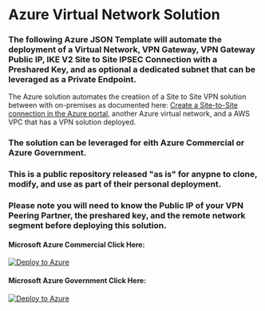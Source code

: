 
# Azure Virtual Network Solution

### The following Azure JSON Template will automate the deployment of a Virtual Network, VPN Gateway, VPN Gateway Public IP, IKE V2 Site to Site IPSEC Connection with a Preshared Key, and as optional a dedicated subnet that can be leveraged as a Private Endpoint. ### 

The Azure solution automates the creatiion of a Site to Site VPN solution between with on-premises as documented here: [Create a Site-to-Site connection in the Azure portal](https://docs.microsoft.com/en-us/azure/vpn-gateway/tutorial-site-to-site-portal), another Azure virtual network, and a AWS VPC that has a VPN solution deployed.

### The solution can be leveraged for eith Azure Commercial or Azure Government. ###

### This is a public repository released "as is" for anypne to clone, modify, and use as part of their personal deployment. ###

### Please note you will need to know the Public IP of your VPN Peering Partner, the preshared key, and the remote network segment before deploying this solution. ###


#### Microsoft Azure Commercial Click Here: ####
[![Deploy to Azure](https://aka.ms/deploytoazurebutton)](https://portal.azure.com/#create/Microsoft.Template/uri/https%3A%2F%2Fraw.githubusercontent.com%2Fadelagar%2Fazurefwp%2Fmain%2Fazuredeploy.json) 




#### Microsoft Azure Government Click Here: ####
[![Deploy to Azure](https://aka.ms/deploytoazurebutton)](https://portal.azure.us/#create/Microsoft.Template/uri/https%3A%2F%2Fraw.githubusercontent.com%2Fadelagar%2Fazurefwp%2Fmain%2Fazuredeploy.json) 
